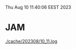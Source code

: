 Thu Aug 10 11:40:06 EEST 2023
# JAM
<a href='./cache/202308/10_11.log'>./cache/202308/10_11.log</a>
